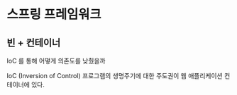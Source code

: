 # 스프링 프레임워크

## 빈 + 컨테이너
IoC 를 통해 어떻게 의존도를 낮췄을까

IoC (Inversion of Control) 
프로그램의 생명주기에 대한 주도권이 웹 애플리케이션 컨테이너에 있다. 
<!--stackedit_data:
eyJoaXN0b3J5IjpbLTE1ODIwMjk5Miw4OTQxMDQzODFdfQ==
-->